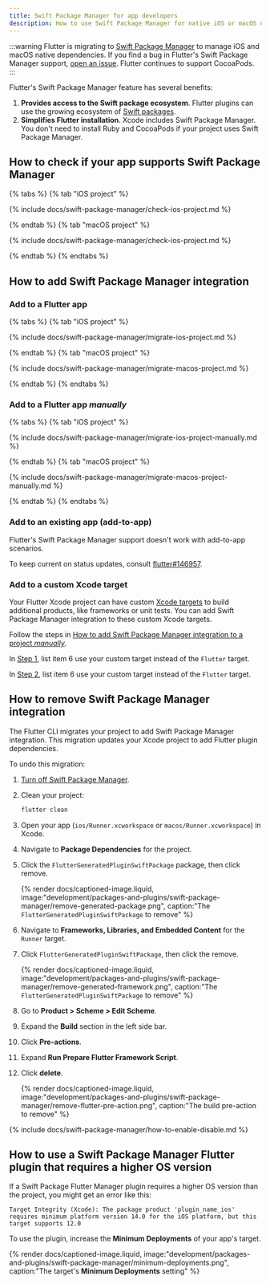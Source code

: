 ```yaml
---
title: Swift Package Manager for app developers
description: How to use Swift Package Manager for native iOS or macOS dependencies
---
```


:::warning
Flutter is migrating to [Swift Package Manager][] to manage iOS and macOS native
dependencies.
If you find a bug in Flutter's Swift Package Manager support,
[open an issue][].
Flutter continues to support CocoaPods.
:::

Flutter's Swift Package Manager feature has several benefits:

1. **Provides access to the Swift package ecosystem**.
   Flutter plugins can use the growing ecosystem of [Swift packages][]. 
1. **Simplifies Flutter installation**.
   Xcode includes Swift Package Manager.
   You don't need to install Ruby and CocoaPods if your project uses
   Swift Package Manager.

[Swift Package Manager]: https://www.swift.org/documentation/package-manager/
[Swift packages]: https://swiftpackageindex.com/
[open an issue]: {{site.github}}/flutter/flutter/issues/new?template=2_bug.yml

## How to check if your app supports Swift Package Manager

{% tabs %}
{% tab "iOS project" %}

{% include docs/swift-package-manager/check-ios-project.md %}

{% endtab %}
{% tab "macOS project" %}

{% include docs/swift-package-manager/check-ios-project.md %}

{% endtab %}
{% endtabs %}

## How to add Swift Package Manager integration

### Add to a Flutter app

{% tabs %}
{% tab "iOS project" %}

{% include docs/swift-package-manager/migrate-ios-project.md %}

{% endtab %}
{% tab "macOS project" %}

{% include docs/swift-package-manager/migrate-macos-project.md %}

{% endtab %}
{% endtabs %}

### Add to a Flutter app _manually_

{% tabs %}
{% tab "iOS project" %}

{% include docs/swift-package-manager/migrate-ios-project-manually.md %}

{% endtab %}
{% tab "macOS project" %}

{% include docs/swift-package-manager/migrate-macos-project-manually.md %}

{% endtab %}
{% endtabs %}

### Add to an existing app (add-to-app)

Flutter's Swift Package Manager support doesn't work with add-to-app scenarios.

To keep current on status updates, consult [flutter#146957][].

[flutter#146957]: https://github.com/flutter/flutter/issues/146957

### Add to a custom Xcode target

Your Flutter Xcode project can have custom [Xcode targets][] to build additional
products, like frameworks or unit tests.
You can add Swift Package Manager integration to these custom Xcode targets.

Follow the steps in
[How to add Swift Package Manager integration to a project _manually_][manualIntegration].

In [Step 1][manualIntegrationStep1], list item 6 use your custom target instead
of the `Flutter` target.

In [Step 2][manualIntegrationStep2], list item 6 use your custom target instead
of the `Flutter` target.

[Xcode targets]: https://developer.apple.com/documentation/xcode/configuring-a-new-target-in-your-project
[manualIntegration]: /packages-and-plugins/swift-package-manager/for-app-developers/#how-to-add-swift-package-manager-integration-to-a-flutter-app-manually
[manualIntegrationStep1]: /packages-and-plugins/swift-package-manager/for-app-developers/#step-1-add-fluttergeneratedpluginswiftpackage-package-dependency
[manualIntegrationStep2]: /packages-and-plugins/swift-package-manager/for-app-developers/#step-2-add-run-prepare-flutter-framework-script-pre-action

## How to remove Swift Package Manager integration

The Flutter CLI migrates your project to add Swift Package Manager integration.
This migration updates your Xcode project to add Flutter plugin dependencies.

To undo this migration:

1. [Turn off Swift Package Manager][].

1. Clean your project:

   ```sh
   flutter clean
   ```

1. Open your app (`ios/Runner.xcworkspace` or `macos/Runner.xcworkspace`) in
   Xcode.

1. Navigate to **Package Dependencies** for the project.

1. Click the `FlutterGeneratedPluginSwiftPackage` package, then click
   <span class="material-symbols">remove</span>.

   {% render docs/captioned-image.liquid,
   image:"development/packages-and-plugins/swift-package-manager/remove-generated-package.png",
   caption:"The `FlutterGeneratedPluginSwiftPackage` to remove" %}

1. Navigate to **Frameworks, Libraries, and Embedded Content** for the `Runner`
   target.

1. Click `FlutterGeneratedPluginSwiftPackage`, then click the
   <span class="material-symbols">remove</span>.

   {% render docs/captioned-image.liquid,
   image:"development/packages-and-plugins/swift-package-manager/remove-generated-framework.png",
   caption:"The `FlutterGeneratedPluginSwiftPackage` to remove" %}

1. Go to **Product > Scheme > Edit Scheme**.

1. Expand the **Build** section in the left side bar.

1. Click **Pre-actions**.

1. Expand **Run Prepare Flutter Framework Script**.

1. Click **<span class="material-symbols">delete</span>**.

   {% render docs/captioned-image.liquid,
   image:"development/packages-and-plugins/swift-package-manager/remove-flutter-pre-action.png",
   caption:"The build pre-action to remove" %}

[Turn off Swift Package Manager]: /packages-and-plugins/swift-package-manager/for-app-developers/#how-to-turn-off-swift-package-manager

{% include docs/swift-package-manager/how-to-enable-disable.md %}

## How to use a Swift Package Manager Flutter plugin that requires a higher OS version

If a Swift Package Flutter Manager plugin requires a higher OS version than
the project, you might get an error like this:

```plaintext
Target Integrity (Xcode): The package product 'plugin_name_ios' requires minimum platform version 14.0 for the iOS platform, but this target supports 12.0
```

To use the plugin, increase the **Minimum Deployments** of your app's target.

{% render docs/captioned-image.liquid,
image:"development/packages-and-plugins/swift-package-manager/minimum-deployments.png",
caption:"The target's **Minimum Deployments** setting" %}
